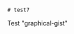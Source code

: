                                                                                                                                                                                                                                                                                                                                                                                     # test7
Test "graphical-gist"